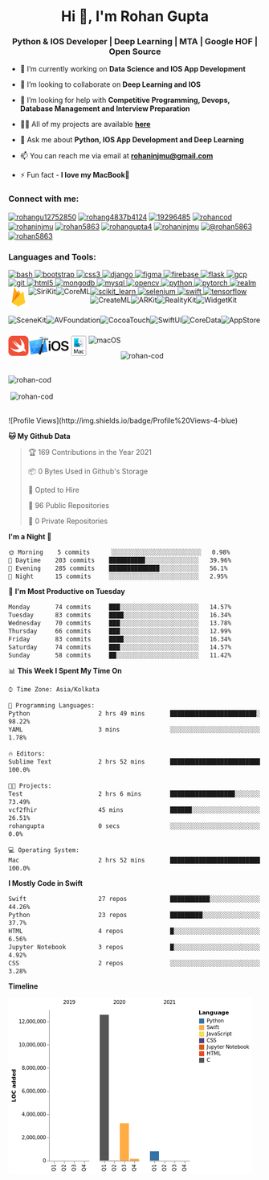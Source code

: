 <h1 align="center">Hi 👋, I'm Rohan Gupta</h1>
<h3 align="center">Python & IOS Developer | Deep Learning | MTA | Google HOF | Open Source</h3>


- 🔭 I’m currently working on **Data Science and IOS App Development**

- 👯 I’m looking to collaborate on **Deep Learning and IOS**

- 🤝 I’m looking for help with **Competitive Programming, Devops, Database Management and Interview Preparation**

- 👨‍💻 All of my projects are available [**here**](https://github.com/Rohan-cod?tab=repositories&q=&type=source&language=)

- 💬 Ask me about **Python, IOS App Development and Deep Learning**

- 📫 You can reach me via email at **rohaninjmu@gmail.com**

- ⚡ Fun fact - **I love my MacBook**

<p align="left"> 
<h3 align="left">Connect with me:</h3>
<a href="https://twitter.com/rohangu12752850" target="blank"><img align="center" src="https://cdn.jsdelivr.net/npm/simple-icons@3.0.1/icons/twitter.svg" alt="rohangu12752850" height="30" width="40" /></a>
<a href="https://linkedin.com/in/rohang4837b4124" target="blank"><img align="center" src="https://cdn.jsdelivr.net/npm/simple-icons@3.0.1/icons/linkedin.svg" alt="rohang4837b4124" height="30" width="40" /></a>
<a href="https://stackoverflow.com/users/14105345/rohan-gupta" target="blank"><img align="center" src="https://cdn.jsdelivr.net/npm/simple-icons@3.0.1/icons/stackoverflow.svg" alt="19296485" height="30" width="40" /></a>
<a href="https://kaggle.com/rohancod" target="blank"><img align="center" src="https://cdn.jsdelivr.net/npm/simple-icons@3.0.1/icons/kaggle.svg" alt="rohancod" height="30" width="40" /></a>
<a href="https://fb.com/rohaninjmu" target="blank"><img align="center" src="https://cdn.jsdelivr.net/npm/simple-icons@3.0.1/icons/facebook.svg" alt="rohaninjmu" height="30" width="40" /></a>
<a href="https://www.codechef.com/users/rohan5863" target="blank"><img align="center" src="https://cdn.jsdelivr.net/npm/simple-icons@3.1.0/icons/codechef.svg" alt="rohan5863" height="30" width="40" /></a>
<a href="https://www.hackerrank.com/rohangupta4" target="blank"><img align="center" src="https://cdn.jsdelivr.net/npm/simple-icons@3.0.1/icons/hackerrank.svg" alt="rohangupta4" height="30" width="40" /></a>
<a href="https://www.leetcode.com/rohaninjmu" target="blank"><img align="center" src="https://cdn.jsdelivr.net/npm/simple-icons@3.0.1/icons/leetcode.svg" alt="rohaninjmu" height="30" width="40" /></a>
<a href="https://www.hackerearth.com/@rohan5863" target="blank"><img align="center" src="https://cdn.jsdelivr.net/npm/simple-icons@3.0.1/icons/hackerearth.svg" alt="@rohan5863" height="30" width="40" /></a>
<a href="https://auth.geeksforgeeks.org/user/rohan5863" target="blank"><img align="center" src="https://cdn.jsdelivr.net/npm/simple-icons@3.0.1/icons/geeksforgeeks.svg" alt="rohan5863" height="30" width="40" /></a>
</p>

<h3 align="left">Languages and Tools:</h3>
<p align="left"> <a href="https://www.gnu.org/software/bash/" target="_blank"> <img src="https://www.vectorlogo.zone/logos/gnu_bash/gnu_bash-icon.svg" alt="bash" width="40" height="40"/> </a> <a href="https://getbootstrap.com" target="_blank"> <img src="https://devicons.github.io/devicon/devicon.git/icons/bootstrap/bootstrap-plain.svg" alt="bootstrap" width="40" height="40"/> </a> <a href="https://www.w3schools.com/css/" target="_blank"> <img src="https://devicons.github.io/devicon/devicon.git/icons/css3/css3-original-wordmark.svg" alt="css3" width="40" height="40"/> </a> <a href="https://www.djangoproject.com/" target="_blank"> <img src="https://devicons.github.io/devicon/devicon.git/icons/django/django-original.svg" alt="django" width="40" height="40"/> </a> <a href="https://www.figma.com/" target="_blank"> <img src="https://www.vectorlogo.zone/logos/figma/figma-icon.svg" alt="figma" width="40" height="40"/> </a> <a href="https://firebase.google.com/" target="_blank"> <img src="https://www.vectorlogo.zone/logos/firebase/firebase-icon.svg" alt="firebase" width="40" height="40"/> </a> <a href="" target="_blank"> <img src="https://www.vectorlogo.zone/logos/pocoo_flask/pocoo_flask-icon.svg" alt="flask" width="40" height="40"/> </a> <a href="https://cloud.google.com" target="_blank"> <img src="https://www.vectorlogo.zone/logos/google_cloud/google_cloud-icon.svg" alt="gcp" width="40" height="40"/> </a> <a href="https://git-scm.com/" target="_blank"> <img src="https://www.vectorlogo.zone/logos/git-scm/git-scm-icon.svg" alt="git" width="40" height="40"/> </a> <a href="https://www.w3.org/html/" target="_blank"> <img src="https://devicons.github.io/devicon/devicon.git/icons/html5/html5-original-wordmark.svg" alt="html5" width="40" height="40"/> </a> <a href="https://www.mongodb.com/" target="_blank"> <img src="https://devicons.github.io/devicon/devicon.git/icons/mongodb/mongodb-original-wordmark.svg" alt="mongodb" width="40" height="40"/> </a> <a href="https://www.mysql.com/" target="_blank"> <img src="https://devicons.github.io/devicon/devicon.git/icons/mysql/mysql-original-wordmark.svg" alt="mysql" width="40" height="40"/> </a> <a href="https://opencv.org/" target="_blank"> <img src="https://www.vectorlogo.zone/logos/opencv/opencv-icon.svg" alt="opencv" width="40" height="40"/> </a> <a href="https://www.python.org" target="_blank"> <img src="https://devicons.github.io/devicon/devicon.git/icons/python/python-original.svg" alt="python" width="40" height="40"/> </a> <a href="https://pytorch.org/" target="_blank"> <img src="https://www.vectorlogo.zone/logos/pytorch/pytorch-icon.svg" alt="pytorch" width="40" height="40"/> </a> <a href="" target="_blank"> <img src="https://raw.githubusercontent.com/bestofjs/bestofjs-webui/8665e8c267a0215f3159df28b33c365198101df5/public/logos/realm.svg" alt="realm" width="40" height="40"/> </a> <a href="" target="_blank"> <img src="https://upload.wikimedia.org/wikipedia/commons/0/05/Scikit_learn_logo_small.svg" alt="scikit_learn" width="40" height="40"/> </a> <a href="https://www.selenium.dev" target="_blank"> <img src="https://raw.githubusercontent.com/detain/svg-logos/780f25886640cef088af994181646db2f6b1a3f8/svg/selenium-logo.svg" alt="selenium" width="40" height="40"/> </a> <a href="" target="_blank"> <img src="https://devicons.github.io/devicon/devicon.git/icons/swift/swift-original-wordmark.svg" alt="swift" width="40" height="40"/> </a> <a href="https://www.tensorflow.org" target="_blank"> <img src="https://www.vectorlogo.zone/logos/tensorflow/tensorflow-icon.svg" alt="tensorflow" width="40" height="40"/> </a> <img align="left" alt="Firebase" height="40px" src="https://raw.githubusercontent.com/github/explore/80688e429a7d4ef2fca1e82350fe8e3517d3494d/topics/firebase/firebase.png" /> <img align="left" alt="SiriKit" height="40px" src="https://github.com/jVirus/jVirus/blob/master/Assets/sirikit.png?raw=true" /> <img align="left" alt="CoreML" height="40px" src="https://github.com/jVirus/jVirus/blob/master/Assets/coreml.png?raw=true" />
<img align="left" alt="CreateML" height="40px" src="https://github.com/jVirus/jVirus/blob/master/Assets/createml2.png?raw=true" />
<img align="left" alt="ARKit" height="40px" src="https://github.com/jVirus/jVirus/blob/master/Assets/arkit.png?raw=true" />
<img align="left" alt="RealityKit" height="40px" src="https://github.com/jVirus/jVirus/blob/master/Assets/realitykit.png?raw=true" />
<img align="left" alt="WidgetKit" height="40px" src="https://github.com/jVirus/jVirus/blob/master/Assets/widgetkit.png?raw=true" /> <img align="left" alt="SceneKit" height="40px" src="https://github.com/jVirus/jVirus/blob/master/Assets/scenekit.png?raw=true" /> <img align="left" alt="AVFoundation" height="40px" src="https://github.com/jVirus/jVirus/blob/master/Assets/avfoundation.png?raw=true" /> <img align="left" alt="CocoaTouch" height="40px" src="https://github.com/jVirus/jVirus/blob/master/Assets/cocoatouch.png?raw=true" />
<img align="left" alt="SwiftUI" height="40px" src="https://github.com/jVirus/jVirus/blob/master/Assets/swiftui.png?raw=true" />
<img align="left" alt="CoreData" height="40px" src="https://github.com/jVirus/jVirus/blob/master/Assets/coredata.png?raw=true" /> <img align="left" alt="AppStore" height="40px" src="https://github.com/jVirus/jVirus/blob/master/Assets/appstore.png?raw=true" />
<img align="left" alt="Swift" height="40px" src="https://raw.githubusercontent.com/github/explore/80688e429a7d4ef2fca1e82350fe8e3517d3494d/topics/swift/swift.png" /> <img align="left" alt="Xcode" height="40px" src="https://raw.githubusercontent.com/github/explore/80688e429a7d4ef2fca1e82350fe8e3517d3494d/topics/xcode/xcode.png" /> <img align="left" alt="iOS" height="40px" src="https://raw.githubusercontent.com/github/explore/80688e429a7d4ef2fca1e82350fe8e3517d3494d/topics/ios/ios.png" />
<img align="left" alt="macOS" height="40px" src="https://raw.githubusercontent.com/github/explore/80688e429a7d4ef2fca1e82350fe8e3517d3494d/topics/macos/macos.png" /> <img align="left" alt="macOS" height="40px" src="https://pbs.twimg.com/profile_images/1148952014036054016/xxv7lLvp_400x400.jpg" /></p>
<br>
&nbsp;
<p><img align="left" src="https://github-profile-trophy.vercel.app/?username=Rohan-cod&theme=onedark" alt="rohan-cod" /></p>
<br>
&nbsp;
<p><img align="left" src="https://github-readme-stats.vercel.app/api/top-langs/?username=rohan-cod&layout=compact&theme=radical" alt="rohan-cod" /></p>
<br>
<p>&nbsp;<img align="center" src="https://github-readme-stats.vercel.app/api?username=rohan-cod&show_icons=true&theme=radical" alt="rohan-cod" /></p>
<p></p>
<br>
<!--START_SECTION:waka-->
![Profile Views](http://img.shields.io/badge/Profile%20Views-4-blue)

**🐱 My Github Data** 

> 🏆 169 Contributions in the Year 2021
 > 
> 📦 0 Bytes Used in Github's Storage 
 > 
> 💼 Opted to Hire
 > 
> 📜 96 Public Repositories 
 > 
> 🔑 0 Private Repositories  
 > 
**I'm a Night 🦉** 

```text
🌞 Morning    5 commits      ░░░░░░░░░░░░░░░░░░░░░░░░░   0.98% 
🌆 Daytime    203 commits    ██████████░░░░░░░░░░░░░░░   39.96% 
🌃 Evening    285 commits    ██████████████░░░░░░░░░░░   56.1% 
🌙 Night      15 commits     ░░░░░░░░░░░░░░░░░░░░░░░░░   2.95%

```
📅 **I'm Most Productive on Tuesday** 

```text
Monday       74 commits     ███░░░░░░░░░░░░░░░░░░░░░░   14.57% 
Tuesday      83 commits     ████░░░░░░░░░░░░░░░░░░░░░   16.34% 
Wednesday    70 commits     ███░░░░░░░░░░░░░░░░░░░░░░   13.78% 
Thursday     66 commits     ███░░░░░░░░░░░░░░░░░░░░░░   12.99% 
Friday       83 commits     ████░░░░░░░░░░░░░░░░░░░░░   16.34% 
Saturday     74 commits     ███░░░░░░░░░░░░░░░░░░░░░░   14.57% 
Sunday       58 commits     ██░░░░░░░░░░░░░░░░░░░░░░░   11.42%

```


📊 **This Week I Spent My Time On** 

```text
⌚︎ Time Zone: Asia/Kolkata

💬 Programming Languages: 
Python                   2 hrs 49 mins       ████████████████████████░   98.22% 
YAML                     3 mins              ░░░░░░░░░░░░░░░░░░░░░░░░░   1.78%

🔥 Editors: 
Sublime Text             2 hrs 52 mins       █████████████████████████   100.0%

🐱‍💻 Projects: 
Test                     2 hrs 6 mins        ██████████████████░░░░░░░   73.49% 
vcf2fhir                 45 mins             ██████░░░░░░░░░░░░░░░░░░░   26.51% 
rohangupta               0 secs              ░░░░░░░░░░░░░░░░░░░░░░░░░   0.0%

💻 Operating System: 
Mac                      2 hrs 52 mins       █████████████████████████   100.0%

```

**I Mostly Code in Swift** 

```text
Swift                    27 repos            ███████████░░░░░░░░░░░░░░   44.26% 
Python                   23 repos            █████████░░░░░░░░░░░░░░░░   37.7% 
HTML                     4 repos             █░░░░░░░░░░░░░░░░░░░░░░░░   6.56% 
Jupyter Notebook         3 repos             █░░░░░░░░░░░░░░░░░░░░░░░░   4.92% 
CSS                      2 repos             ░░░░░░░░░░░░░░░░░░░░░░░░░   3.28%

```


**Timeline**

![Chart not found](https://raw.githubusercontent.com/Rohan-cod/Rohan-cod/master/charts/bar_graph.png) 


<!--END_SECTION:waka-->
